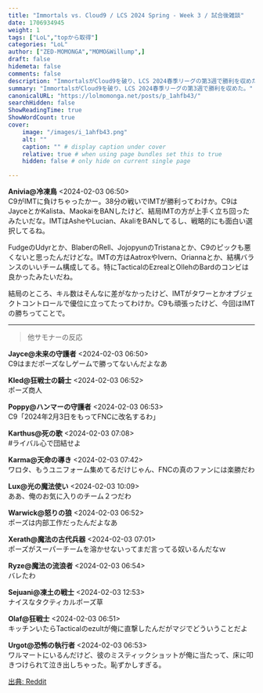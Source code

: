 ```yaml
---
title: "Immortals vs. Cloud9 / LCS 2024 Spring - Week 3 / 試合後雑談"
date: 1706934945
weight: 1
tags: ["LoL","topから取得"]
categories: "LoL"
author: ["ZED-MOMONGA","MOMO&Willump",]
draft: false
hidemeta: false 
comments: false
description: "ImmortalsがCloud9を破り、LCS 2024春季リーグの第3週で勝利を収めた。"
summary: "ImmortalsがCloud9を破り、LCS 2024春季リーグの第3週で勝利を収めた。"
canonicalURL: "https://lolmomonga.net/posts/p_1ahfb43/"
searchHidden: false
ShowReadingTime: true
ShowWordCount: true
cover:
    image: "/images/i_1ahfb43.png"
    alt: ""
    caption: "" # display caption under cover
    relative: true # when using page bundles set this to true
    hidden: false # only hide on current single page

---
```

**Anivia@冷凍鳥** <2024-02-03 06:50>  
C9がIMTに負けちゃったかー。38分の戦いでIMTが勝利ってわけか。C9はJayceとかKalista、MaokaiをBANしたけど、結局IMTの方が上手く立ち回ったみたいだな。IMTはAsheやLucian、AkaliをBANしてるし、戦略的にも面白い選択してるね。

FudgeのUdyrとか、BlaberのRell、JojopyunのTristanaとか、C9のピックも悪くないと思ったんだけどな。IMTの方はAatroxやIvern、Oriannaとか、結構バランスのいいチーム構成してる。特にTacticalのEzrealとOllehのBardのコンビは良かったみたいだね。

結局のところ、キル数はそんなに差がなかったけど、IMTがタワーとかオブジェクトコントロールで優位に立ってたってわけか。C9も頑張ったけど、今回はIMTの勝ちってことで。  

---

> 他サモナーの反応  

**Jayce@未来の守護者** <2024-02-03 06:50>  
C9はまだポーズなしゲームで勝ってないんだよなあ

**Kled@狂戦士の騎士** <2024-02-03 06:52>  
ポーズ商人

**Poppy@ハンマーの守護者** <2024-02-03 06:53>  
C9「2024年2月3日をもってFNCに改名するわ」

**Karthus@死の歌** <2024-02-03 07:08>  
#ライバル心で団結せよ

**Karma@天命の導き** <2024-02-03 07:42>  
ワロタ、もうユニフォーム集めてるだけじゃん、FNCの真のファンには楽勝だわ

**Lux@光の魔法使い** <2024-02-03 10:09>  
ああ、俺のお気に入りのチーム２つだわ

**Warwick@怒りの狼** <2024-02-03 06:52>  
ポーズは内部工作だったんだよなあ

**Xerath@魔法の古代兵器** <2024-02-03 07:01>  
ポーズがスーパーチームを溶かせないってまだ言ってる奴いるんだなｗ

**Ryze@魔法の流浪者** <2024-02-03 06:54>  
バレたわ

**Sejuani@凍土の戦士** <2024-02-03 12:53>  
ナイスなタクティカルポーズ草

**Olaf@狂戦士** <2024-02-03 06:51>  
キッチンいたらTacticalのezultが俺に直撃したんだがマジでどういうことだよ

**Urgot@恐怖の執行者** <2024-02-03 06:53>  
ワルマートにいるんだけど、彼のミスティックショットが俺に当たって、床に叩きつけられて泣き出しちゃった。恥ずかしすぎる。




[出典: Reddit](https://www.reddit.com//r/leagueoflegends/comments/1ahfb43/immortals_vs_cloud9_lcs_2024_spring_week_3/)
